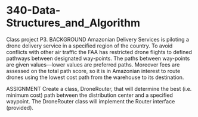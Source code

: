 # 340-Data-Structures_and_Algorithm
Class project P3.
BACKGROUND
Amazonian Delivery Services is piloting a drone delivery service in a specified region of the country. 
To avoid conflicts with other air traffic the FAA has restricted drone flights to defined pathways between designated way-points. 
The paths between way-points are given values—lower values are preferred paths. Moreover fees are assessed on the total path score,
so it is in Amazonian interest to route drones using the lowest cost path from the warehouse to its destination.

ASSIGNMENT
Create a class, DroneRouter, that will determine the best (i.e. minimum cost) path between the distribution center and 
a specified waypoint. The DroneRouter class will implement the Router interface (provided).
